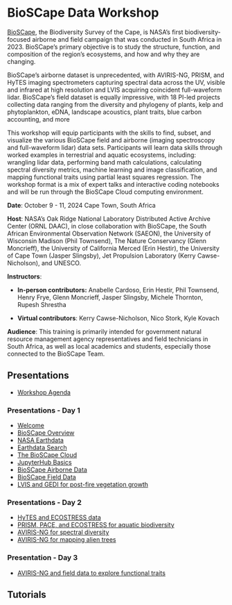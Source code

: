 # BioSCape Data Workshop

[BioSCape](https://www.bioscape.io/), the Biodiversity Survey of the Cape, is NASA’s first biodiversity-focused airborne and field campaign that was conducted in South Africa in 2023. BioSCape’s primary objective is to study the structure, function, and composition of the region’s ecosystems, and how and why they are changing.

BioSCape’s airborne dataset is unprecedented, with AVIRIS-NG, PRISM, and HyTES imaging spectrometers capturing spectral data across the UV, visible and infrared at high resolution and LVIS acquiring coincident full-waveform lidar. BioSCape’s field dataset is equally impressive, with 18 PI-led projects collecting data ranging from the diversity and phylogeny of plants, kelp and phytoplankton, eDNA, landscape acoustics, plant traits, blue carbon accounting, and more

This workshop will equip participants with the skills to find, subset, and visualize the various BioSCape field and airborne (imaging spectroscopy and full-waveform lidar) data sets. Participants will learn data skills through worked examples in terrestrial and aquatic ecosystems, including: wrangling lidar data, performing band math calculations, calculating spectral diversity metrics, machine learning and image classification, and mapping functional traits using partial least squares regression. The workshop format is a mix of expert talks and interactive coding notebooks and will be run through the BioSCape Cloud computing environment.

**Date**: October 9 - 11, 2024 Cape Town, South Africa

**Host**: NASA’s Oak Ridge National Laboratory Distributed Active Archive Center (ORNL DAAC), in close collaboration with BioSCape, the South African Environmental Observation Network (SAEON), the University of Wisconsin Madison (Phil Townsend), The Nature Conservancy (Glenn Moncrieff), the University of California Merced (Erin Hestir), the University of Cape Town (Jasper Slingsby), Jet Propulsion Laboratory (Kerry Cawse-Nicholson), and UNESCO.

**Instructors**:

- **In-person contributors:** Anabelle Cardoso, Erin Hestir, Phil Townsend, Henry Frye, Glenn Moncrieff, Jasper Slingsby, Michele Thornton, Rupesh Shrestha

- **Virtual contributors**: Kerry Cawse-Nicholson, Nico Stork, Kyle Kovach

**Audience**: This training is primarily intended for government natural resource management agency representatives and field technicians in South Africa, as well as local academics and students, especially those connected to the BioSCape Team.

## Presentations
- [Workshop Agenda](pdfs/0_Agenda.pdf)
### Presentations - Day 1
- [Welcome](pdfs/1_Welcome.pdf)
- [BioSCape Overview](pdfs/2_Overview.pdf)
- [NASA Earthdata](pdfs/3_Earthdata.pdf)
- [Earthdata Search](pdfs/4_EarthdataSearch.pdf)
- [The BioSCape Cloud](pdfs/5_BioscapeCloud.pdf)
- [JupyterHub Basics](pdfs/6_JupyterHubBasics.pdf)
- [BioSCape Airborne Data](pdfs/7_AirborneData.pdf)
- [BioSCape Field Data](pdfs/8_FieldData.pdf)
- [LVIS and GEDI for post-fire vegetation growth](pdfs/9_LVIS.pdf)
### Presentations - Day 2
- [HyTES and ECOSTRESS data](pdfs/10_Hytes.pdf)
- [PRISM, PACE, and ECOSTRESS for aquatic biodiversity](pdfs/11_PRISM.pdf)
- [AVIRIS-NG for spectral diversity](pdfs/12_SpectralDiversity.pdf)
- [AVIRIS-NG for mapping alien trees](pdfs/13_AlienMapping.pdf)
### Presentation - Day 3
- [AVIRIS-NG and field data to explore functional traits](pdfs/14_FunctionalTraits.pdf)

## Tutorials
```{tableofcontents}
```
